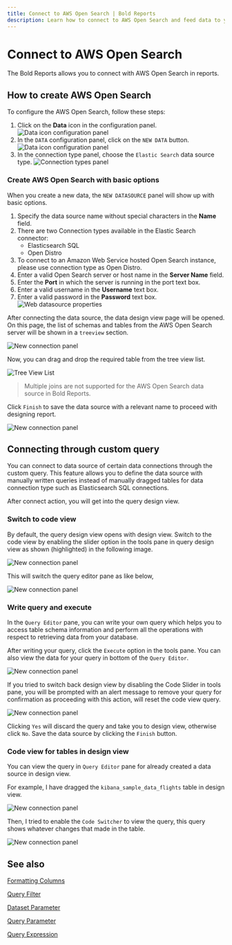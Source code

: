```yaml
---
title: Connect to AWS Open Search | Bold Reports
description: Learn how to connect to AWS Open Search and feed data to your RDL reports using Bold Reports Designer.
---
```


# Connect to AWS Open Search

The Bold Reports allows you to connect with AWS Open Search in reports.

## How to create AWS Open Search

To configure the AWS Open Search, follow these steps:

1. Click on the **Data** icon in the configuration panel.
   ![Data icon configuration panel](/static/assets/on-premise/images/report-designer/manage-data/data-connectors/data-configuration-panel.png)
2. In the `DATA` configuration panel, click on the `NEW DATA` button.
   ![Data icon configuration panel](/static/assets/on-premise/images/report-designer/manage-data/data-connectors/new-data-button.png)
3. In the connection type panel, choose the `Elastic Search` data source type.
   ![Connection types panel](/static/assets/on-premise/images/report-designer/manage-data/aws-open-search-data-source/connection-types.png)

### Create AWS Open Search with basic options

When you create a new data, the `NEW DATASOURCE` panel will show up with basic options.

1. Specify the data source name without special characters in the **Name** field.
2. There are two Connection types available in the Elastic Search connector:
   * Elasticsearch SQL
   * Open Distro
3. To connect to an Amazon Web Service hosted Open Search instance, please use connection type as Open Distro.
4. Enter a valid Open Search server or host name in the **Server Name** field.
5. Enter the **Port** in which the server is running in the port text box.
6. Enter a valid username in the **Username** text box.
7. Enter a valid password in the **Password** text box.
   ![Web datasource properties](/static/assets/on-premise/images/report-designer/manage-data/aws-open-search-data-source/basic-options.png)

After connecting the data source, the data design view page will be opened. On this page, the list of schemas and tables from the AWS Open Search server will be shown in a `treeview` section.

![New connection panel](/static/assets/on-premise/images/report-designer/manage-data/aws-open-search-data-source/execute-schema.png)

Now, you can drag and drop the required table from the tree view list.

![Tree View List](/static/assets/on-premise/images/report-designer/manage-data/aws-open-search-data-source/tree-view-list.png)

> Multiple joins are not supported for the AWS Open Search data source in Bold Reports.

Click `Finish` to save the data source with a relevant name to proceed with designing report.

![New connection panel](/static/assets/on-premise/images/report-designer/manage-data/aws-open-search-data-source/data-list.png)

## Connecting through custom query

You can connect to data source of certain data connections through the custom query. This feature allows you to define the data source with manually written queries instead of manually dragged tables for data connection type such as Elasticsearch SQL connections.

After connect action, you will get into the query design view.

### Switch to code view

By default, the query design view opens with design view. Switch to the code view by enabling the slider option in the tools pane in query design view as shown (highlighted) in the following image.

![New connection panel](/static/assets/on-premise/images/report-designer/manage-data/data-connectors/code-switcher.png)

This will switch the query editor pane as like below,

![New connection panel](/static/assets/on-premise/images/report-designer/manage-data/aws-open-search-data-source/query-mode.png)

### Write query and execute

In the `Query Editor` pane, you can write your own query which helps you to access table schema information and perform all the operations with respect to retrieving data from your database.

After writing your query, click the `Execute` option in the tools pane. You can also view the data for your query in bottom of the `Query Editor`.

![New connection panel](/static/assets/on-premise/images/report-designer/manage-data/aws-open-search-data-source/enter-query.png)

If you tried to switch back design view by disabling the Code Slider in tools pane, you will be prompted with an alert message to remove your query for confirmation as proceeding with this action, will reset the code view query.

![New connection panel](/static/assets/on-premise/images/report-designer/manage-data/aws-open-search-data-source/switcher-alert.png)

Clicking `Yes` will discard the query and take you to design view, otherwise click `No`. Save the data source by clicking the `Finish` button.

### Code view for tables in design view

You can view the query in `Query Editor` pane for already created a data source in design view.

For example, I have dragged the `kibana_sample_data_flights` table in design view.

![New connection panel](/static/assets/on-premise/images/report-designer/manage-data/aws-open-search-data-source/design-view.png)

Then, I tried to enable the `Code Switcher` to view the query, this query shows whatever changes that made in the table.

![New connection panel](/static/assets/on-premise/images/report-designer/manage-data/aws-open-search-data-source/design-to-query.png)

## See also

[Formatting Columns](./../../../transforming-data/formatting-columns/)

[Query Filter](./../../../transforming-data/query-filter/)

[Dataset Parameter](./../../../transforming-data/link-a-query-parameter-with-a-report-parameter/)

[Query Parameter](./../../../transforming-data/define-query-parameters/)

[Query Expression](./../../../transforming-data/configure-expression-columns/)